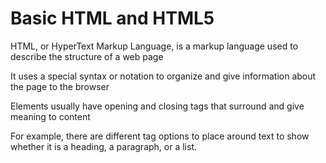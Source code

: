 <h1>Basic HTML and HTML5</h1>
<p>HTML, or HyperText Markup Language, is a markup language used to describe the structure of a web page</p>
<p>It uses a special syntax or notation to organize and give information about the page to the browser</p>
<p>Elements usually have opening and closing tags that surround and give meaning to content</p>
<p>For example, there are different tag options to place around text to show whether it is a heading, a paragraph, or a list.</p>
